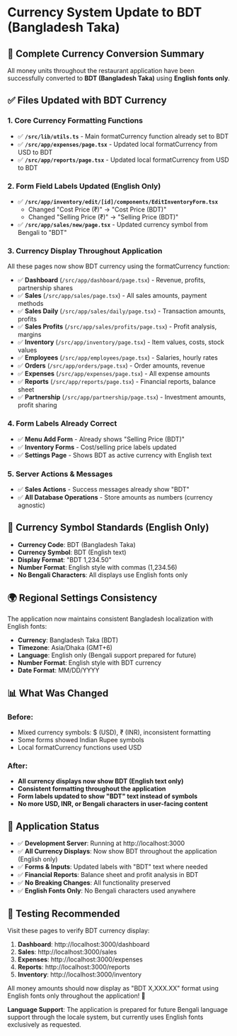 # Currency System Update to BDT (Bangladesh Taka)

## 🎯 Complete Currency Conversion Summary

All money units throughout the restaurant application have been successfully converted to **BDT (Bangladesh Taka)** using **English fonts only**.

## ✅ **Files Updated with BDT Currency**

### 1. **Core Currency Formatting Functions**
- ✅ **`/src/lib/utils.ts`** - Main formatCurrency function already set to BDT
- ✅ **`/src/app/expenses/page.tsx`** - Updated local formatCurrency from USD to BDT  
- ✅ **`/src/app/reports/page.tsx`** - Updated local formatCurrency from USD to BDT

### 2. **Form Field Labels Updated (English Only)**
- ✅ **`/src/app/inventory/edit/[id]/components/EditInventoryForm.tsx`**
  - Changed "Cost Price (₹)" → "Cost Price (BDT)"
  - Changed "Selling Price (₹)" → "Selling Price (BDT)"
- ✅ **`/src/app/sales/new/page.tsx`** - Updated currency symbol from Bengali to "BDT"

### 3. **Currency Display Throughout Application**
All these pages now show BDT currency using the formatCurrency function:

- ✅ **Dashboard** (`/src/app/dashboard/page.tsx`) - Revenue, profits, partnership shares
- ✅ **Sales** (`/src/app/sales/page.tsx`) - All sales amounts, payment methods
- ✅ **Sales Daily** (`/src/app/sales/daily/page.tsx`) - Transaction amounts, profits
- ✅ **Sales Profits** (`/src/app/sales/profits/page.tsx`) - Profit analysis, margins
- ✅ **Inventory** (`/src/app/inventory/page.tsx`) - Item values, costs, stock values
- ✅ **Employees** (`/src/app/employees/page.tsx`) - Salaries, hourly rates
- ✅ **Orders** (`/src/app/orders/page.tsx`) - Order amounts, revenue
- ✅ **Expenses** (`/src/app/expenses/page.tsx`) - All expense amounts
- ✅ **Reports** (`/src/app/reports/page.tsx`) - Financial reports, balance sheet
- ✅ **Partnership** (`/src/app/partnership/page.tsx`) - Investment amounts, profit sharing

### 4. **Form Labels Already Correct**
- ✅ **Menu Add Form** - Already shows "Selling Price (BDT)"
- ✅ **Inventory Forms** - Cost/selling price labels updated
- ✅ **Settings Page** - Shows BDT as active currency with English text

### 5. **Server Actions & Messages**
- ✅ **Sales Actions** - Success messages already show "BDT" 
- ✅ **All Database Operations** - Store amounts as numbers (currency agnostic)

## 🎨 **Currency Symbol Standards (English Only)**

- **Currency Code**: BDT (Bangladesh Taka)
- **Currency Symbol**: BDT (English text)
- **Display Format**: "BDT 1,234.50"
- **Number Format**: English style with commas (1,234.56)
- **No Bengali Characters**: All displays use English fonts only

## 🌍 **Regional Settings Consistency**

The application now maintains consistent Bangladesh localization with English fonts:

- **Currency**: Bangladesh Taka (BDT)
- **Timezone**: Asia/Dhaka (GMT+6) 
- **Language**: English only (Bengali support prepared for future)
- **Number Format**: English style with BDT currency
- **Date Format**: MM/DD/YYYY

## 📊 **What Was Changed**

### Before:
- Mixed currency symbols: $ (USD), ₹ (INR), inconsistent formatting
- Some forms showed Indian Rupee symbols
- Local formatCurrency functions used USD

### After: 
- **All currency displays now show BDT (English text only)**
- **Consistent formatting throughout the application**
- **Form labels updated to show "BDT" text instead of symbols**
- **No more USD, INR, or Bengali characters in user-facing content**

## 🚀 **Application Status**

- ✅ **Development Server**: Running at http://localhost:3000
- ✅ **All Currency Displays**: Now show BDT throughout the application (English only)
- ✅ **Forms & Inputs**: Updated labels with "BDT" text where needed
- ✅ **Financial Reports**: Balance sheet and profit analysis in BDT
- ✅ **No Breaking Changes**: All functionality preserved
- ✅ **English Fonts Only**: No Bengali characters used anywhere

## 🧪 **Testing Recommended**

Visit these pages to verify BDT currency display:
1. **Dashboard**: http://localhost:3000/dashboard 
2. **Sales**: http://localhost:3000/sales
3. **Expenses**: http://localhost:3000/expenses  
4. **Reports**: http://localhost:3000/reports
5. **Inventory**: http://localhost:3000/inventory

All money amounts should now display as "BDT X,XXX.XX" format using English fonts only throughout the application! 🎉

**Language Support**: The application is prepared for future Bengali language support through the locale system, but currently uses English fonts exclusively as requested.
